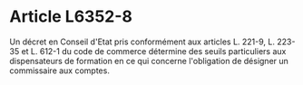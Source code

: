 # Article L6352-8

Un décret en Conseil d'Etat pris conformément aux articles L. 221-9, L. 223-35 et L. 612-1 du code de commerce détermine des seuils particuliers aux dispensateurs de formation en ce qui concerne l'obligation de désigner un commissaire aux comptes.
